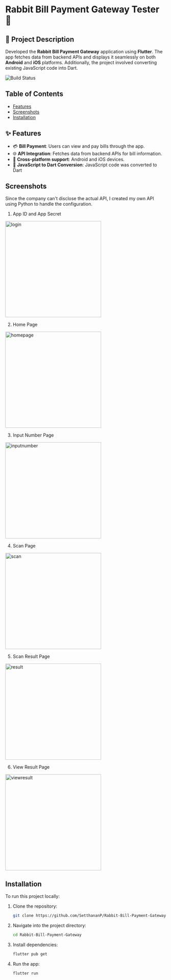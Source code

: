 # Rabbit Bill Payment Gateway Tester 🐰 

## 📝 Project Description
Developed the **Rabbit Bill Payment Gateway** application using **Flutter**. The app fetches data from backend APIs and displays it seamlessly on both **Android** and **iOS** platforms. Additionally, the project involved converting existing JavaScript code into Dart.

![Build Status](https://img.shields.io/badge/build-Complete-brightgreen)

## Table of Contents
- [Features](#features)
- [Screenshots](#screenshots)
- [Installation](#installation)

## ✨ Features
- 💳 **Bill Payment**: Users can view and pay bills through the app.
- 🌐 **API Integration**: Fetches data from backend APIs for bill information.
- 📱 **Cross-platform support**: Android and iOS devices.
- 🔄 **JavaScript to Dart Conversion**: JavaScript code was converted to Dart

## Screenshots
Since the company can't disclose the actual API, I created my own API using Python to handle the configuration.<br>

1. App ID and App Secret
   
<img src="https://github.com/SetthananP/Rabbit-Bill-Payment-Gateway/blob/main/imagesREADME/login.png?raw=true" alt="login" width="300"/>

2. Home Page
   
<img src="https://github.com/SetthananP/Rabbit-Bill-Payment-Gateway/blob/main/imagesREADME/home.png?raw=true" alt="homepage" width="300"/>

3. Input Number Page

<img src="https://github.com/SetthananP/Rabbit-Bill-Payment-Gateway/blob/main/imagesREADME/inputnumber.png?raw=true" alt="inputnumber" width="300"/>

4. Scan Page

<img src="https://github.com/SetthananP/Rabbit-Bill-Payment-Gateway/blob/main/imagesREADME/scan.png?raw=true" alt="scan" width="300"/>

5. Scan Result Page

<img src="https://github.com/SetthananP/Rabbit-Bill-Payment-Gateway/blob/main/imagesREADME/scanResult.png?raw=true" alt="result" width="300"/>

6. View Result Page

<img src="https://github.com/SetthananP/Rabbit-Bill-Payment-Gateway/blob/main/imagesREADME/viewResult.png?raw=true" alt="viewresult" width="300"/>


## Installation
To run this project locally:

1. Clone the repository:
   ```bash
   git clone https://github.com/SetthananP/Rabbit-Bill-Payment-Gateway.git

2. Navigate into the project directory:
   ```bash
   cd Rabbit-Bill-Payment-Gateway

3. Install dependencies:
   ```bash
   flutter pub get

4. Run the app:
   ```bash
   flutter run

